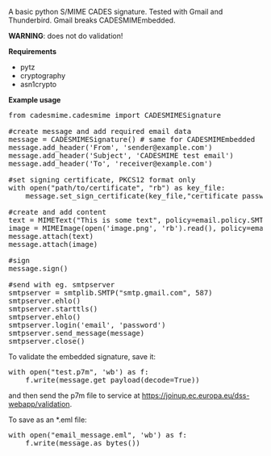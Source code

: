A basic python S/MIME CADES signature.
Tested with Gmail and Thunderbird.
Gmail breaks CADESMIMEmbedded.

**WARNING**: does not do validation! 

**Requirements**
- pytz
- cryptography
- asn1crypto

**Example usage**
<pre>
from cadesmime.cadesmime import CADESMIMESignature

#create message and add required email data
message = CADESMIMESignature() # same for CADESMIMEmbedded
message.add_header('From', 'sender@example.com')
message.add_header('Subject', 'CADESMIME test email')
message.add_header('To', 'receiver@example.com')

#set signing certificate, PKCS12 format only
with open("path/to/certificate", "rb") as key_file:
    message.set_sign_certificate(key_file,"certificate password")

#create and add content
text = MIMEText("This is some text", policy=email.policy.SMTPUTF8)
image = MIMEImage(open('image.png', 'rb').read(), policy=email.policy.SMTPUTF8)
message.attach(text)
message.attach(image)

#sign
message.sign()

#send with eg. smtpserver
smtpserver = smtplib.SMTP("smtp.gmail.com", 587)
smtpserver.ehlo()
smtpserver.starttls()
smtpserver.ehlo()
smtpserver.login('email', 'password')
smtpserver.send_message(message)
smtpserver.close()
</pre>

To validate the embedded signature, save it:
<pre>
with open("test.p7m", 'wb') as f:
    f.write(message.get_payload(decode=True))
</pre>
and then send the p7m file to service at https://joinup.ec.europa.eu/dss-webapp/validation.

To save as an *.eml file:
<pre>
with open("email_message.eml", 'wb') as f:
    f.write(message.as_bytes())
</pre>


